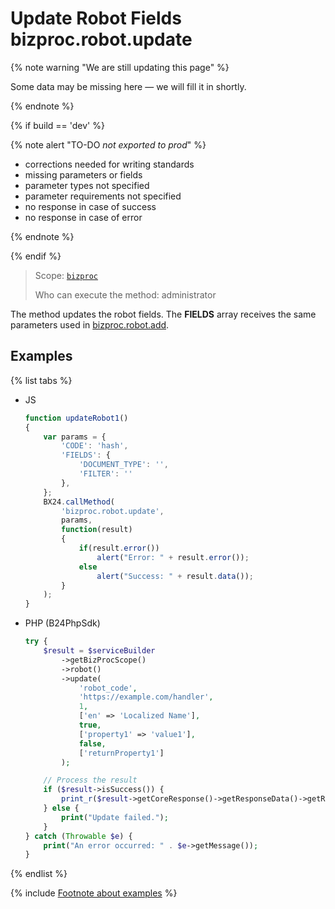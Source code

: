 # Update Robot Fields bizproc.robot.update

{% note warning "We are still updating this page" %}

Some data may be missing here — we will fill it in shortly.

{% endnote %}

{% if build == 'dev' %}

{% note alert "TO-DO _not exported to prod_" %}

- corrections needed for writing standards
- missing parameters or fields
- parameter types not specified
- parameter requirements not specified
- no response in case of success
- no response in case of error

{% endnote %}

{% endif %}

> Scope: [`bizproc`](../../scopes/permissions.md)
>
> Who can execute the method: administrator

The method updates the robot fields. The **FIELDS** array receives the same parameters used in [bizproc.robot.add](./bizproc-robot-add.md).

## Examples

{% list tabs %}

- JS

    ```js
    function updateRobot1()
    {
        var params = {
            'CODE': 'hash',
            'FIELDS': {
                'DOCUMENT_TYPE': '',
                'FILTER': ''
            },
        };
        BX24.callMethod(
            'bizproc.robot.update',
            params,
            function(result)
            {
                if(result.error())
                    alert("Error: " + result.error());
                else
                    alert("Success: " + result.data());
            }
        );
    }
    ```

- PHP (B24PhpSdk)

    ```php
    try {
        $result = $serviceBuilder
            ->getBizProcScope()
            ->robot()
            ->update(
                'robot_code',
                'https://example.com/handler',
                1,
                ['en' => 'Localized Name'],
                true,
                ['property1' => 'value1'],
                false,
                ['returnProperty1']
            );

        // Process the result
        if ($result->isSuccess()) {
            print_r($result->getCoreResponse()->getResponseData()->getResult());
        } else {
            print("Update failed.");
        }
    } catch (Throwable $e) {
        print("An error occurred: " . $e->getMessage());
    }
    ```
        
{% endlist %}

{% include [Footnote about examples](../../../_includes/examples.md) %}